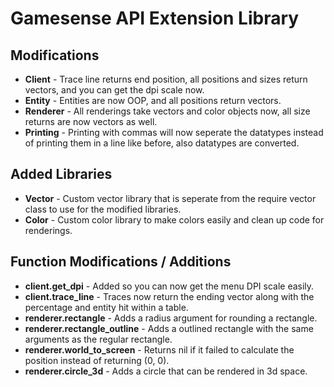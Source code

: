 # Gamesense API Extension Library

## Modifications
* **Client** - Trace line returns end position, all positions and sizes return vectors, and you can get the dpi scale now.
* **Entity** - Entities are now OOP, and all positions return vectors.
* **Renderer** - All renderings take vectors and color objects now, all size returns are now vectors as well.
* **Printing** - Printing with commas will now seperate the datatypes instead of printing them in a line like before, also datatypes are converted.

## Added Libraries
* **Vector** - Custom vector library that is seperate from the require vector class to use for the modified libraries.
* **Color** - Custom color library to make colors easily and clean up code for renderings.

## Function Modifications / Additions
* **client.get_dpi** - Added so you can now get the menu DPI scale easily.
* **client.trace_line** - Traces now return the ending vector along with the percentage and entity hit within a table.
* **renderer.rectangle** - Adds a radius argument for rounding a rectangle.
* **renderer.rectangle_outline** - Adds a outlined rectangle with the same arguments as the regular rectangle.
* **renderer.world_to_screen** - Returns nil if it failed to calculate the position instead of returning (0, 0).
* **renderer.circle_3d** - Adds a circle that can be rendered in 3d space.
